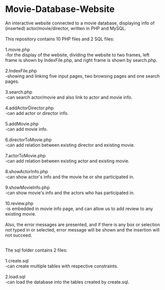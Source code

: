 # Movie-Database-Website
An interactive website connected to a movie database, displaying info of (inserted) actor/movie/director, written in PHP and MySQL.<br><br>
This repository contains 10 PHP files and 2 SQL files:<br><br>
1.movie.php <br>
	-for the display of the website, dividing the website to two frames, left frame is shown by IndexFile.php, and right frame is shown by search.php.<br><br>
2.IndexFile.php<br>
	-showing and linking five input pages, two browsing pages and one search pages.<br><br>
3.search.php<br>
	-can search actor/movie and also link to actor and movie info.<br><br>
4.addActorDirector.php<br>
	-can add actor or director info.<br><br>
5.addMovie.php<br>
	-can add movie info.<br><br>
6.directorToMovie.php<br>
	-can add relation between existing director and existing movie.<br><br>
7.actorToMovie.php<br>
	-can add relation between existing actor and existing movie.<br><br>
8.showActorInfo.php<br>
	-can show actor's info and the movie he or she participated in.<br><br>
9.showMovieInfo.php<br>
	-can show movie's info and the actors who has participated in.<br><br>
10.review.php<br>
	-is embedded in movie info page, and can allow us to add review to any existing movie. <br><br>
Also, the error messages are presented, and if there is any box or selection not typed in or selected, error message will be shown and the insertion will not succeed.<br><br>

The sql folder contains 2 files: <br><br>
1.create.sql<br>
  -can create multiple tables with respective constraints.<br><br>
2.load.sql<br>
  -can load the database into the tables created by create.sql.<br>
